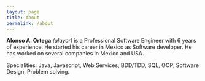 ```yaml
---
layout: page
title: About
permalink: /about
---
```


**Alonso A. Ortega** *(alayor)* is a Professional Software Engineer with 6 years of experience. 
He started his career in Mexico as Software developer. 
He has worked on several companies in Mexico and USA.

Specialities: 
Java, Javascript, Web Services, BDD/TDD, SQL, OOP, Software Design, Problem solving.